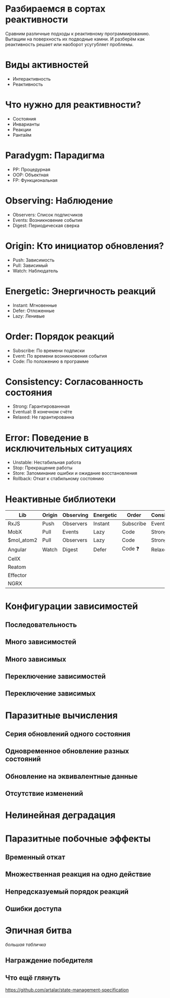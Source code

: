 # Разбираемся в сортах реактивности

Сравним различные подходы к реактивному программированию. Вытащим на поверхность их подводные камни. И разберём как реактивность решает или наоборот усугубляет проблемы.

# Виды активностей

- Интерактивность
- Реактивность

# Что нужно для реактивности?

- Состояния
- Инварианты
- Реакции
- Рантайм

# Paradygm: Парадигма

- PP: Процедурная
- OOP: Объектная
- FP: Функциональная

# Observing: Наблюдение

- Observers: Список подписчиков
- Events: Возникновение события
- Digest: Периодическая сверка

# Origin: Кто инициатор обновления?

- Push: Зависимость
- Pull: Зависимый
- Watch: Наблюдатель

# Energetic: Энергичность реакций

- Instant: Мгновенные
- Defer: Отложенные
- Lazy: Ленивые

# Order: Порядок реакций

- Subscribe: По времени подписки
- Event: По времени возникновения события
- Code: По положению в программе

# Consistency: Согласованность состояния

- Strong: Гарантированнная
- Eventual: В конечном счёте
- Relaxed: Не гарантированна

# Error: Поведение в исключительных ситуациях

- Unstable: Нестабильная работа
- Stop: Прекращение работы
- Store: Запоминание ошибки и ожидание восстановления
- Rollback: Откат к стабильному состоянию

# Hеактивные библиотеки

| Lib        | Origin | Observing | Energetic | Order     | Consistency | Error
|------------|--------|-----------|-----------|-----------|-------------|------
| RxJS       | Push   | Observers | Instant   | Subscribe | Eventual    | Stop
| MobX       | Pull   | Events    | Lazy      | Code      | Strong      | Store
| $mol_atom2 | Pull   | Observers | Lazy      | Code      | Strong      | Store
| Angular    | Watch  | Digest    | Defer     | Code ❓   | Relaxed     | Unstable
| CellX      | 
| Reatom     |
| Effector   |
| NGRX       |

# Конфигурации зависимостей

## Последовательность

## Много зависимостей

## Много зависимых

## Переключение зависимостей

## Переключение зависимых

# Паразитные вычисления

## Серия обновлений одного состояния

## Одновременное обновление разных состояний

## Обновление на эквивалентные данные

## Отсутствие изменений

# Нелинейная деградация

# Паразитные побочные эффекты

## Временный откат

## Множественная реакция на одно действие

## Непредсказуемый порядок реакций

## Ошибки доступа

# Эпичная битва

*большая табличка*

## Награждение победителя

## Что ещё глянуть

https://github.com/artalar/state-management-specification
